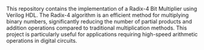 This repository contains the implementation of a Radix-4 Bit Multiplier using Verilog HDL. The Radix-4 algorithm is an efficient method for multiplying binary numbers, significantly reducing the number of partial products and addition operations compared to traditional multiplication methods. 
This project is particularly useful for applications requiring high-speed arithmetic operations in digital circuits.
